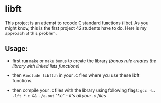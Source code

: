 # libft

This project is an attempt to recode C standard functions (libc). As you might know, this is the first project 42 students have to do. 
Here is my approach at this problem.

## Usage:
* first run `make` or `make bonus` to create the library 
*(bonus rule creates the library with linked lists functions)*

* then `#include libft.h` in your .c files where you use these libft functions.

* then compile your .c files with the library using following flags:
`gcc -L. -lft *.c && ./a.out`
_"*.c" - it's all your .c files_
